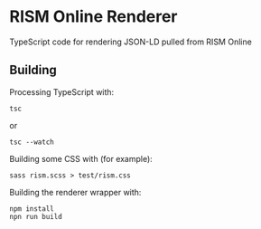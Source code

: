 # RISM Online Renderer

TypeScript code for rendering JSON-LD pulled from RISM Online

## Building

Processing TypeScript with:

```shell
tsc
```
or
```shell
tsc --watch
```

Building some CSS with (for example):
```shell
sass rism.scss > test/rism.css
```

Building the renderer wrapper with:
```shell
npm install
npn run build
```
